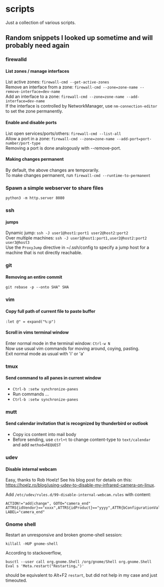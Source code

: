 # scripts
Just a collection of various scripts.

## Random snippets I looked up sometime and will probably need again

### firewalld

#### List zones / manage interfaces

List active zones: `firewall-cmd --get-active-zones`  
Remove an interface from a zone: `firewall-cmd --zone=zone-name --remove-interface=dev-name`  
Add an interface to a zone: `firewall-cmd --zone=zone-name --add-interface=dev-name`  
If the interface is controlled by NetworkManager, use `nm-connection-editor` to set the zone permanently.

#### Enable and disable ports

List open services/ports/others: `firewall-cmd --list-all`  
Allow a port in a zone: `firewall-cmd --zone=zone-name --add-port=port-number/port-type`  
Removing a port is done analogously with --remove-port.

#### Making changes permanent
By default, the above changes are temporarily.  
To make changes permanent, run `firewall-cmd --runtime-to-permanent`  

### Spawn a simple webserver to share files
`python3 -m http.server 8080`

### ssh
#### jumps
Dynamic jump: `ssh -J user1@host1:port1 user2@host2:port2`  
Over multiple machines: `ssh -J user1@host1:port1,user2@host2:port2 user3@host3`  
Use the `ProxyJump` directive in ~/.ssh/config to specify a jump host for a machine that is not directly reachable.

### git
#### Removing an entire commit
`git rebase -p --onto SHA^ SHA`

### vim
#### Copy full path of current file to paste buffer
`:let @" = expand("%:p")`

#### Scroll in vims terminal window
Enter normal mode in the terminal window: `Ctrl-w N`  
Now use usual vim commands for moving around, coying, pasting.  
Exit normal mode as usual with 'i' or 'a'

### tmux
#### Send command to all panes in current window
* `Ctrl-b :setw synchronize-panes`
* Run commands ...
* `Ctrl-b :setw synchronize-panes`

### mutt

#### Send calendar invitation that is recognized by thunderbird or outlook
* Copy ics content into mail body
* Before sending, use `ctrl+t` to change content-type to `text/calendar` and add `method=REQUEST`

### udev

#### Disable internal webcam

Easy, thanks to Rob Hoelz! See his blog post for details on this: https://hoelz.ro/blog/using-udev-to-disable-my-infrared-camera-on-linux.

Add `/etc/udev/rules.d/99-disable-internal-webcam.rules` with content:

```
ACTION!="add|change", GOTO="camera_end"
ATTRS{idVendor}=="xxxx",ATTRS{idProduct}=="yyyy",ATTR{bConfigurationValue}="0"
LABEL="camera_end"
```

### Gnome shell

Restart an unresponsive and broken gnome-shell session:
```
killall -HUP gnome-shell
```

According to stackoverflow, 
```
busctl --user call org.gnome.Shell /org/gnome/Shell org.gnome.Shell Eval s 'Meta.restart("Restarting…")'
```
should be equivalent to Alt+F2 `restart`, but did not help in my case and just timeouted.

